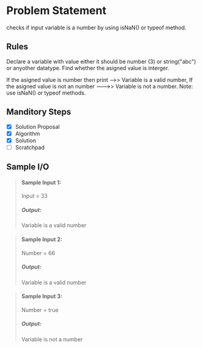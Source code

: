 # Problem Statement   

checks if input variable is a number by using isNaN() or typeof method. 


## Rules

Declare a variable with value either it should be number (3) or string("abc") or anyother datatype. Find whether the asigned value is interger.

If the asigned value is number then print -->> Variable is a valid number,
If the asigned value is not an number --->> Variable is not a number.
Note: use isNaN() or typeof methods.

## Manditory Steps

- [x] Solution Proposal
- [x] Algorithm
- [x] Solution
- [ ] Scratchpad

## Sample I/O

> #### Sample Input 1:
> Input = 33
>
> ##### Output:
> Variable is a valid number

> #### Sample Input 2:
> Number = 66
>
> ##### Output:
> Variable is a valid number

> #### Sample Input 3:
> Number = true
>
> ##### Output:
> Variable is not a number

